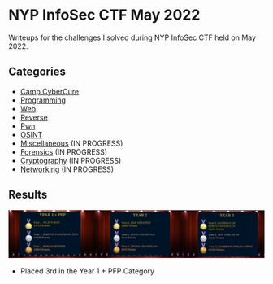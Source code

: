 # NYP InfoSec CTF May 2022
Writeups for the challenges I solved during NYP InfoSec CTF held on May 2022.

## Categories
* [Camp CyberCure](./Categories/Camp_CyberCure)   
* [Programming](./Categories/Programming)   
* [Web](./Categories/Web)   
* [Reverse](./Categories/Reverse)   
* [Pwn](./Categories/Pwn)   
* [OSINT](./Categories/OSINT)   
* [Miscellaneous](./Categories/Miscellaneous)   (IN PROGRESS)
* [Forensics](./Categories/Forensics)   (IN PROGRESS)
* [Cryptography](./Categories/Cryptography)   (IN PROGRESS)
* [Networking](./Categories/Networking)   (IN PROGRESS)
 
## Results
![image](img/results.png)
* Placed 3rd in the Year 1 + PFP Category
